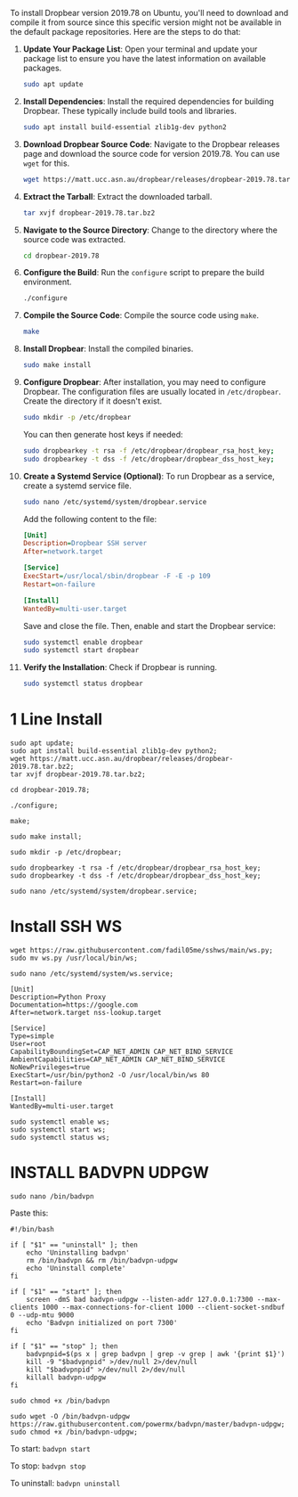 To install Dropbear version 2019.78 on Ubuntu, you'll need to download and compile it from source since this specific version might not be available in the default package repositories. Here are the steps to do that:

1. **Update Your Package List**:
   Open your terminal and update your package list to ensure you have the latest information on available packages.

   ```bash
   sudo apt update
   ```

2. **Install Dependencies**:
   Install the required dependencies for building Dropbear. These typically include build tools and libraries.

   ```bash
   sudo apt install build-essential zlib1g-dev python2
   ```

3. **Download Dropbear Source Code**:
   Navigate to the Dropbear releases page and download the source code for version 2019.78. You can use `wget` for this.

   ```bash
   wget https://matt.ucc.asn.au/dropbear/releases/dropbear-2019.78.tar.bz2
   ```

4. **Extract the Tarball**:
   Extract the downloaded tarball.

   ```bash
   tar xvjf dropbear-2019.78.tar.bz2
   ```

5. **Navigate to the Source Directory**:
   Change to the directory where the source code was extracted.

   ```bash
   cd dropbear-2019.78
   ```

6. **Configure the Build**:
   Run the `configure` script to prepare the build environment.

   ```bash
   ./configure
   ```

7. **Compile the Source Code**:
   Compile the source code using `make`.

   ```bash
   make
   ```

8. **Install Dropbear**:
   Install the compiled binaries.

   ```bash
   sudo make install
   ```

9. **Configure Dropbear**:
   After installation, you may need to configure Dropbear. The configuration files are usually located in `/etc/dropbear`. Create the directory if it doesn't exist.

   ```bash
   sudo mkdir -p /etc/dropbear
   ```

   You can then generate host keys if needed:

   ```bash
   sudo dropbearkey -t rsa -f /etc/dropbear/dropbear_rsa_host_key;
   sudo dropbearkey -t dss -f /etc/dropbear/dropbear_dss_host_key;
   ```

10. **Create a Systemd Service (Optional)**:
    To run Dropbear as a service, create a systemd service file.

    ```bash
    sudo nano /etc/systemd/system/dropbear.service
    ```

    Add the following content to the file:

    ```ini
    [Unit]
    Description=Dropbear SSH server
    After=network.target

    [Service]
    ExecStart=/usr/local/sbin/dropbear -F -E -p 109
    Restart=on-failure

    [Install]
    WantedBy=multi-user.target
    ```

    Save and close the file. Then, enable and start the Dropbear service:

    ```bash
    sudo systemctl enable dropbear
    sudo systemctl start dropbear
    ```

11. **Verify the Installation**:
    Check if Dropbear is running.

    ```bash
    sudo systemctl status dropbear
    ```


# 1 Line Install
```
sudo apt update;
sudo apt install build-essential zlib1g-dev python2;
wget https://matt.ucc.asn.au/dropbear/releases/dropbear-2019.78.tar.bz2;
tar xvjf dropbear-2019.78.tar.bz2;

cd dropbear-2019.78;

./configure;

make;

sudo make install;

sudo mkdir -p /etc/dropbear;

sudo dropbearkey -t rsa -f /etc/dropbear/dropbear_rsa_host_key;
sudo dropbearkey -t dss -f /etc/dropbear/dropbear_dss_host_key;

sudo nano /etc/systemd/system/dropbear.service;
```
# Install SSH WS

```
wget https://raw.githubusercontent.com/fadil05me/sshws/main/ws.py;
sudo mv ws.py /usr/local/bin/ws;
```


```
sudo nano /etc/systemd/system/ws.service;
```

```
[Unit]
Description=Python Proxy
Documentation=https://google.com
After=network.target nss-lookup.target

[Service]
Type=simple
User=root
CapabilityBoundingSet=CAP_NET_ADMIN CAP_NET_BIND_SERVICE
AmbientCapabilities=CAP_NET_ADMIN CAP_NET_BIND_SERVICE
NoNewPrivileges=true
ExecStart=/usr/bin/python2 -O /usr/local/bin/ws 80
Restart=on-failure

[Install]
WantedBy=multi-user.target
```

```
sudo systemctl enable ws;
sudo systemctl start ws;
sudo systemctl status ws;
```


# INSTALL BADVPN UDPGW

```
sudo nano /bin/badvpn
```

Paste this:
```
#!/bin/bash

if [ "$1" == "uninstall" ]; then
    echo 'Uninstalling badvpn'
    rm /bin/badvpn && rm /bin/badvpn-udpgw
    echo 'Uninstall complete'
fi

if [ "$1" == "start" ]; then
    screen -dmS bad badvpn-udpgw --listen-addr 127.0.0.1:7300 --max-clients 1000 --max-connections-for-client 1000 --client-socket-sndbuf 0 --udp-mtu 9000
    echo 'Badvpn initialized on port 7300'
fi

if [ "$1" == "stop" ]; then
    badvpnpid=$(ps x | grep badvpn | grep -v grep | awk '{print $1}')
    kill -9 "$badvpnpid" >/dev/null 2>/dev/null
    kill "$badvpnpid" >/dev/null 2>/dev/null
    killall badvpn-udpgw
fi

```

```
sudo chmod +x /bin/badvpn
```

```
sudo wget -O /bin/badvpn-udpgw https://raw.githubusercontent.com/powermx/badvpn/master/badvpn-udpgw;
sudo chmod +x /bin/badvpn-udpgw;
```
To start: ```badvpn start```

To stop: ```badvpn stop```

To uninstall: ```badvpn uninstall```
